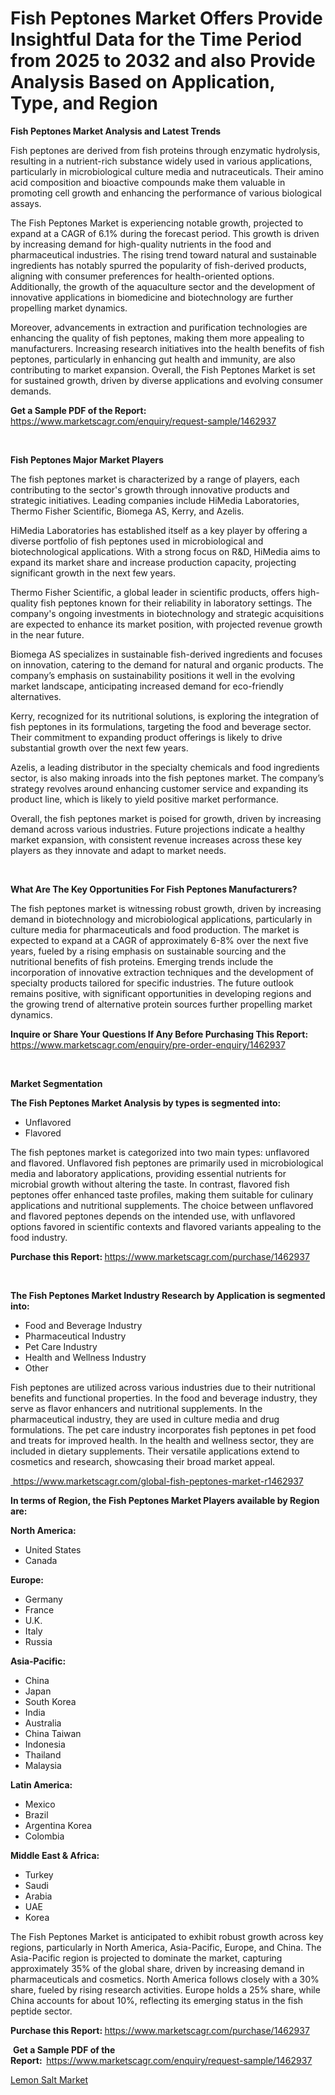<p><h1>Fish Peptones Market Offers Provide Insightful Data for the Time Period from 2025 to 2032 and also Provide Analysis Based on Application, Type, and Region</h1></p><p><strong>Fish Peptones Market Analysis and Latest Trends</strong></p>
<p><p>Fish peptones are derived from fish proteins through enzymatic hydrolysis, resulting in a nutrient-rich substance widely used in various applications, particularly in microbiological culture media and nutraceuticals. Their amino acid composition and bioactive compounds make them valuable in promoting cell growth and enhancing the performance of various biological assays.</p><p>The Fish Peptones Market is experiencing notable growth, projected to expand at a CAGR of 6.1% during the forecast period. This growth is driven by increasing demand for high-quality nutrients in the food and pharmaceutical industries. The rising trend toward natural and sustainable ingredients has notably spurred the popularity of fish-derived products, aligning with consumer preferences for health-oriented options. Additionally, the growth of the aquaculture sector and the development of innovative applications in biomedicine and biotechnology are further propelling market dynamics.</p><p>Moreover, advancements in extraction and purification technologies are enhancing the quality of fish peptones, making them more appealing to manufacturers. Increasing research initiatives into the health benefits of fish peptones, particularly in enhancing gut health and immunity, are also contributing to market expansion. Overall, the Fish Peptones Market is set for sustained growth, driven by diverse applications and evolving consumer demands.</p></p>
<p><strong>Get a Sample PDF of the Report:&nbsp;</strong> <a href="https://www.marketscagr.com/enquiry/request-sample/1462937?utm_campaign=2107&utm_medium=2&utm_source=Github&utm_content=ia&utm_term=14022025&utm_id=fish-peptones">https://www.marketscagr.com/enquiry/request-sample/1462937</a></p>
<p>&nbsp;</p>
<p><strong>Fish Peptones Major Market Players</strong></p>
<p><p>The fish peptones market is characterized by a range of players, each contributing to the sector's growth through innovative products and strategic initiatives. Leading companies include HiMedia Laboratories, Thermo Fisher Scientific, Biomega AS, Kerry, and Azelis.</p><p>HiMedia Laboratories has established itself as a key player by offering a diverse portfolio of fish peptones used in microbiological and biotechnological applications. With a strong focus on R&D, HiMedia aims to expand its market share and increase production capacity, projecting significant growth in the next few years.</p><p>Thermo Fisher Scientific, a global leader in scientific products, offers high-quality fish peptones known for their reliability in laboratory settings. The company's ongoing investments in biotechnology and strategic acquisitions are expected to enhance its market position, with projected revenue growth in the near future.</p><p>Biomega AS specializes in sustainable fish-derived ingredients and focuses on innovation, catering to the demand for natural and organic products. The company’s emphasis on sustainability positions it well in the evolving market landscape, anticipating increased demand for eco-friendly alternatives.</p><p>Kerry, recognized for its nutritional solutions, is exploring the integration of fish peptones in its formulations, targeting the food and beverage sector. Their commitment to expanding product offerings is likely to drive substantial growth over the next few years.</p><p>Azelis, a leading distributor in the specialty chemicals and food ingredients sector, is also making inroads into the fish peptones market. The company’s strategy revolves around enhancing customer service and expanding its product line, which is likely to yield positive market performance.</p><p>Overall, the fish peptones market is poised for growth, driven by increasing demand across various industries. Future projections indicate a healthy market expansion, with consistent revenue increases across these key players as they innovate and adapt to market needs.</p></p>
<p>&nbsp;</p>
<p><strong>What Are The Key Opportunities For Fish Peptones Manufacturers?</strong></p>
<p><p>The fish peptones market is witnessing robust growth, driven by increasing demand in biotechnology and microbiological applications, particularly in culture media for pharmaceuticals and food production. The market is expected to expand at a CAGR of approximately 6-8% over the next five years, fueled by a rising emphasis on sustainable sourcing and the nutritional benefits of fish proteins. Emerging trends include the incorporation of innovative extraction techniques and the development of specialty products tailored for specific industries. The future outlook remains positive, with significant opportunities in developing regions and the growing trend of alternative protein sources further propelling market dynamics.</p></p>
<p><strong>Inquire or Share Your Questions If Any Before Purchasing This Report:</strong> <a href="https://www.marketscagr.com/enquiry/pre-order-enquiry/1462937?utm_campaign=2107&utm_medium=2&utm_source=Github&utm_content=ia&utm_term=14022025&utm_id=fish-peptones">https://www.marketscagr.com/enquiry/pre-order-enquiry/1462937</a></p>
<p>&nbsp;</p>
<p><strong>Market Segmentation</strong></p>
<p><strong>The Fish Peptones Market Analysis by types is segmented into:</strong></p>
<p><ul><li>Unflavored</li><li>Flavored</li></ul></p>
<p><p>The fish peptones market is categorized into two main types: unflavored and flavored. Unflavored fish peptones are primarily used in microbiological media and laboratory applications, providing essential nutrients for microbial growth without altering the taste. In contrast, flavored fish peptones offer enhanced taste profiles, making them suitable for culinary applications and nutritional supplements. The choice between unflavored and flavored peptones depends on the intended use, with unflavored options favored in scientific contexts and flavored variants appealing to the food industry.</p></p>
<p><strong>Purchase this Report:&nbsp;</strong><a href="https://www.marketscagr.com/purchase/1462937?utm_campaign=2107&utm_medium=2&utm_source=Github&utm_content=ia&utm_term=14022025&utm_id=fish-peptones">https://www.marketscagr.com/purchase/1462937</a></p>
<p>&nbsp;</p>
<p><strong>The Fish Peptones Market Industry Research by Application is segmented into:</strong></p>
<p><ul><li>Food and Beverage Industry</li><li>Pharmaceutical Industry</li><li>Pet Care Industry</li><li>Health and Wellness Industry</li><li>Other</li></ul></p>
<p><p>Fish peptones are utilized across various industries due to their nutritional benefits and functional properties. In the food and beverage industry, they serve as flavor enhancers and nutritional supplements. In the pharmaceutical industry, they are used in culture media and drug formulations. The pet care industry incorporates fish peptones in pet food and treats for improved health. In the health and wellness sector, they are included in dietary supplements. Their versatile applications extend to cosmetics and research, showcasing their broad market appeal.</p></p>
<p><a href="https://www.marketscagr.com/global-fish-peptones-market-r1462937?utm_campaign=2107&utm_medium=2&utm_source=Github&utm_content=ia&utm_term=14022025&utm_id=fish-peptones">&nbsp;https://www.marketscagr.com/global-fish-peptones-market-r1462937</a></p>
<p><strong>In terms of Region, the Fish Peptones Market Players available by Region are:</strong></p>
<p>
    <p> <strong> North America: </strong>
        <ul>
            <li>United States</li>
            <li>Canada</li>
        </ul>
        </p> 
    <p> <strong> Europe: </strong>
        <ul>
            <li>Germany</li>
            <li>France</li>
            <li>U.K.</li>
            <li>Italy</li>
            <li>Russia</li>
        </ul>
        </p> 
    <p> <strong> Asia-Pacific: </strong>
        <ul>
            <li>China</li>
            <li>Japan</li>
            <li>South Korea</li>
            <li>India</li>
            <li>Australia</li>
            <li>China Taiwan</li>
            <li>Indonesia</li>
            <li>Thailand</li>
            <li>Malaysia</li>
        </ul>
        </p> 
    <p> <strong> Latin America: </strong>
        <ul>
            <li>Mexico</li>
            <li>Brazil</li>
            <li>Argentina Korea</li>
            <li>Colombia</li>
        </ul>
        </p> 
    <p> <strong> Middle East & Africa: </strong>
        <ul>
            <li>Turkey</li>
            <li>Saudi</li>
            <li>Arabia</li>
            <li>UAE</li>
            <li>Korea</li>
        </ul>
    </p>
    </p>
<p><p>The Fish Peptones Market is anticipated to exhibit robust growth across key regions, particularly in North America, Asia-Pacific, Europe, and China. The Asia-Pacific region is projected to dominate the market, capturing approximately 35% of the global share, driven by increasing demand in pharmaceuticals and cosmetics. North America follows closely with a 30% share, fueled by rising research activities. Europe holds a 25% share, while China accounts for about 10%, reflecting its emerging status in the fish peptide sector.</p></p>
<p><strong>Purchase this Report: </strong><a href="https://www.marketscagr.com/purchase/1462937?utm_campaign=2107&utm_medium=2&utm_source=Github&utm_content=ia&utm_term=14022025&utm_id=fish-peptones">https://www.marketscagr.com/purchase/1462937</a></p>
<p>&nbsp;<strong>Get a Sample PDF of the Report:&nbsp;&nbsp;</strong><a href="https://www.marketscagr.com/enquiry/request-sample/1462937?utm_campaign=2107&utm_medium=2&utm_source=Github&utm_content=ia&utm_term=14022025&utm_id=fish-peptones">https://www.marketscagr.com/enquiry/request-sample/1462937</a></p>
<p><strong></strong></p>
<p><p><a href="https://github.com/delindacallegari68/Market-Research-Report-List-1/blob/main/lemon-salt-market.md?utm_campaign=2107&utm_medium=2&utm_source=Github&utm_content=ia&utm_term=14022025&utm_id=fish-peptones">Lemon Salt Market</a></p></p>